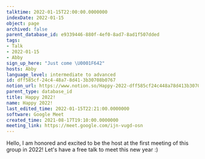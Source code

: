 ```yaml
---
talktime: 2022-01-15T22:00:00.0000000
indexDate: 2022-01-15
object: page
archived: false
parent_database_id: e9339446-880f-4ef0-8ad7-8ad1f507dded
tags:
- Talk
- 2022-01-15
- Abby
sign_up_here: "Just come \U0001F642"
hosts: Abby
language_level: intermediate to advanced
id: dff585cf-24c4-48a7-8d41-3b30708b0767
notion_url: https://www.notion.so/Happy-2022-dff585cf24c448a78d413b30708b0767
parent_type: database_id
title: Happy 2022!
name: Happy 2022!
last_edited_time: 2022-01-15T22:21:00.0000000
software: Google Meet
created_time: 2021-08-17T19:10:00.0000000
meeting_link: https://meet.google.com/ijn-vugd-osn
---
```


Hello, I am honored and excited to be the host at the first meeting of this group in 2022! Let's have a free talk to meet this new year :)





